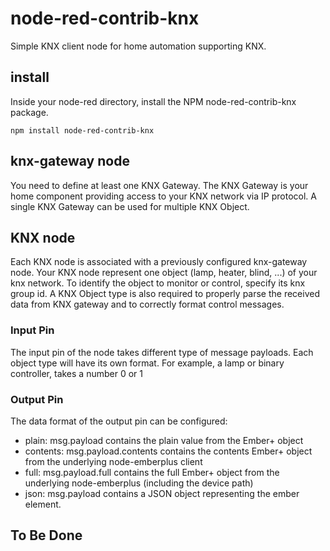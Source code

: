 # node-red-contrib-knx
Simple KNX client node for home automation supporting KNX.

## install
Inside your node-red directory, install the NPM node-red-contrib-knx package.

```
npm install node-red-contrib-knx
```

##  knx-gateway node 
You need to define at least one KNX Gateway. The KNX Gateway is your home component providing access to your KNX network via IP protocol. 
A single KNX Gateway can be used for multiple KNX Object.


## KNX node
Each KNX node is associated with a previously configured knx-gateway node.
Your KNX node represent one object (lamp, heater, blind, ...) of your knx network.
To identify the object to monitor or control, specify its knx group id.
A KNX Object type is also required to properly parse the received data from KNX gateway and to correctly format control messages.

### Input Pin
The input pin of the node takes different type of message payloads.
Each object type will have its own format.
For example, a lamp or binary controller, takes a number 0 or 1

### Output Pin
The data format of the output pin can be configured:
- plain: msg.payload contains the plain value from the Ember+ object
- contents: msg.payload.contents contains the contents Ember+ object from the underlying node-emberplus client 
- full: msg.payload.full contains the full Ember+ object from the underlying node-emberplus (including the device path)
- json: msg.payload contains a JSON object representing the ember element.


## To Be Done

